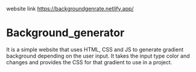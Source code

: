 website link
https://backgroundgenrate.netlify.app/

# Background_generator
It is a simple website that uses HTML, CSS and JS to generate gradient background depending on the user input.
It takes the input type color and changes and provides the CSS for that gradient to use in a project.


